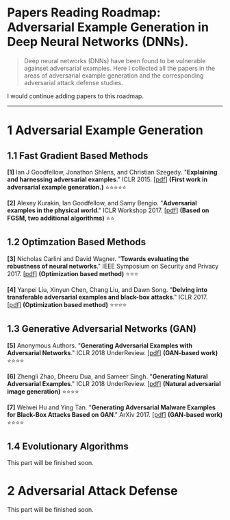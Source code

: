 # Papers Reading Roadmap: Adversarial Example Generation in Deep Neural Networks (DNNs). 

>Deep neural networks (DNNs) have been found to be vulnerable againset adversarial examples. Here I collected all the papers in the areas of adversarial example generation and the corresponding adversarial attack defense studies.

I would continue adding papers to this roadmap.

---------------------------------------

# 1 Adversarial Example Generation

## 1.1 Fast Gradient Based Methods
**[1]** Ian J Goodfellow, Jonathon Shlens, and Christian Szegedy. "**Explaining and harnessing adversarial examples**." ICLR 2015. [[pdf]](https://arxiv.org/pdf/1412.6572.pdf) **(First work in adversarial example generation.)** :star::star::star::star::star:

**[2]** Alexey Kurakin, Ian Goodfellow, and Samy Bengio. "**Adversarial examples in the physical world**." ICLR Workshop 2017. [[pdf]](https://arxiv.org/pdf/1607.02533.pdf) **(Based on FGSM, two additional algorithms)** :star::star:

## 1.2 Optimzation Based Methods
**[3]** Nicholas Carlini and David Wagner. "**Towards evaluating the robustness of neural networks**." IEEE Symposium on Security and Privacy 2017. [[pdf]](https://arxiv.org/pdf/1608.04644.pdf) **(Optimization based method)** :star::star::star:

**[4]** Yanpei Liu, Xinyun Chen, Chang Liu, and Dawn Song. "**Delving into transferable adversarial examples and black-box attacks**." ICLR 2017. [[pdf]](https://arxiv.org/pdf/1608.04644.pdf) **(Optimization based method)** :star::star::star::star:

## 1.3 Generative Adversarial Networks (GAN)
**[5]** Anonymous Authors. "**Generating Adversarial Examples with Adversarial Networks**." ICLR 2018 UnderReview. [[pdf]](https://openreview.net/pdf?id=HknbyQbC-) **(GAN-based work)** :star::star::star::star:

**[6]** Zhengli Zhao, Dheeru Dua, and Sameer Singh. "**Generating Natural Adversarial Examples**." ICLR 2018 UnderReview. [[pdf]](https://arxiv.org/pdf/1710.11342.pdf) **(Natural adversarial image generation)** :star::star::star::star:

**[7]** Weiwei Hu and Ying Tan. "**Generating Adversarial Malware Examples for Black-Box Attacks Based on GAN**." ArXiv 2017. [[pdf]](https://arxiv.org/pdf/1702.05983.pdf) **(GAN-based work)** :star::star::star::star:

## 1.4 Evolutionary Algorithms
This part will be finished soon.

# 2 Adversarial Attack Defense

This part will be finished soon.